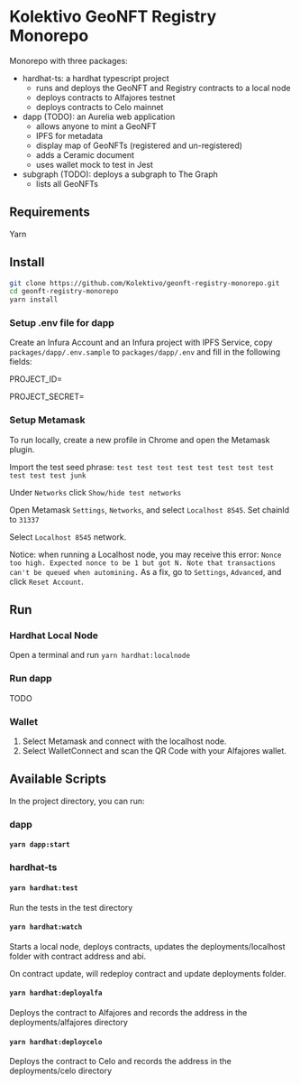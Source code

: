 # Kolektivo GeoNFT Registry Monorepo

Monorepo with three packages:

- hardhat-ts: a hardhat typescript project
  - runs and deploys the GeoNFT and Registry contracts to a local node
  - deploys contracts to Alfajores testnet
  - deploys contracts to Celo mainnet
- dapp (TODO): an Aurelia web application
  - allows anyone to mint a GeoNFT
  - IPFS for metadata
  - display map of GeoNFTs (registered and un-registered)
  - adds a Ceramic document
  - uses wallet mock to test in Jest
- subgraph (TODO): deploys a subgraph to The Graph
  - lists all GeoNFTs

## Requirements

Yarn

## Install

```bash
git clone https://github.com/Kolektivo/geonft-registry-monorepo.git
cd geonft-registry-monorepo
yarn install
```

### Setup .env file for dapp

Create an Infura Account and an Infura project with IPFS Service, copy `packages/dapp/.env.sample` to `packages/dapp/.env` and fill in the following fields:

PROJECT_ID=

PROJECT_SECRET=

### Setup Metamask

To run locally, create a new profile in Chrome and open the Metamask plugin.

Import the test seed phrase: `test test test test test test test test test test test junk`

Under `Networks` click `Show/hide test networks`

Open Metamask `Settings`, `Networks`, and select `Localhost 8545`. Set chainId to `31337`

Select `Localhost 8545` network.

Notice: when running a Localhost node, you may receive this error: `Nonce too high. Expected nonce to be 1 but got N. Note that transactions can't be queued when automining.` As a fix, go to `Settings`, `Advanced`, and click `Reset Account`.

## Run

### Hardhat Local Node

Open a terminal and run `yarn hardhat:localnode`

### Run dapp

TODO

### Wallet

1) Select Metamask and connect with the localhost node.
2) Select WalletConnect and scan the QR Code with your Alfajores wallet.

## Available Scripts

In the project directory, you can run:

### dapp

#### `yarn dapp:start`

### hardhat-ts

#### `yarn hardhat:test`

Run the tests in the test directory

#### `yarn hardhat:watch`

Starts a local node, deploys contracts, updates the deployments/localhost folder with contract address and abi.

On contract update, will redeploy contract and update deployments folder.

#### `yarn hardhat:deployalfa`

Deploys the contract to Alfajores and records the address in the deployments/alfajores directory

#### `yarn hardhat:deploycelo`

Deploys the contract to Celo and records the address in the deployments/celo directory
